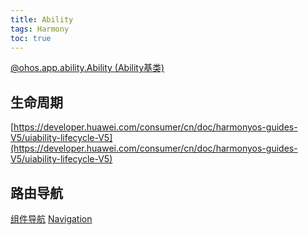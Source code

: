 ```yaml
---
title: Ability
tags: Harmony 
toc: true
---
```



[@ohos.app.ability.Ability (Ability基类)](https://developer.huawei.com/consumer/cn/doc/harmonyos-references-V5/js-apis-app-ability-ability-V5)

## 生命周期

[https://developer.huawei.com/consumer/cn/doc/harmonyos-guides-V5/uiability-lifecycle-V5](https://developer.huawei.com/consumer/cn/doc/harmonyos-guides-V5/uiability-lifecycle-V5)




## 路由导航

[组件导航](https://developer.huawei.com/consumer/cn/doc/harmonyos-guides-V5/arkts-navigation-navigation-V5)
[Navigation](https://developer.huawei.com/consumer/cn/doc/harmonyos-references-V5/ts-basic-components-navigation-V5)